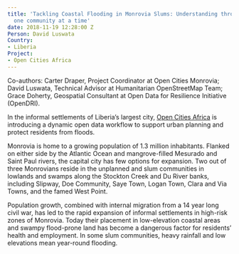 ```yaml
---
title: 'Tackling Coastal Flooding in Monrovia Slums: Understanding through partnerships,
  one community at a time'
date: 2018-11-19 12:28:00 Z
Person: David Luswata
Country:
- Liberia
Project:
- Open Cities Africa
---
```


Co-authors: Carter Draper, Project Coordinator at Open Cities Monrovia; David Luswata, Technical Advisor at Humanitarian OpenStreetMap Team; Grace Doherty, Geospatial Consultant at Open Data for Resilience Initiative (OpenDRI).

In the informal settlements of Liberia’s largest city, [Open Cities Africa](http://opencitiesproject.org) is introducing a dynamic open data workflow to support urban planning and protect residents from floods.

Monrovia is home to a growing population of 1.3 million inhabitants. Flanked on either side by the Atlantic Ocean and mangrove-filled Mesurado and Saint Paul rivers, the capital city has few options for expansion. Two out of three Monrovians reside in the unplanned and slum communities in lowlands and swamps along the Stockton Creek and Du River banks, including Slipway, Doe Community, Saye Town, Logan Town, Clara and Via Towns, and the famed West Point. 

Population growth, combined with internal migration from a 14 year long civil war, has led to the rapid expansion of informal settlements in high-risk zones of Monrovia. Today their placement in low-elevation coastal areas and swampy flood-prone land has become a dangerous factor for residents’ health and employment. In some slum communities, heavy rainfall and low elevations mean year-round flooding. 
